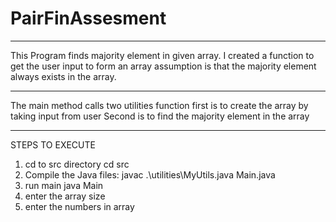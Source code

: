 # PairFinAssesment


*****************************************************************
This Program finds majority element in given array. 
I created a function to get the user input to form an array
assumption is that the majority element always exists in the array.
*****************************************************************
The main method calls two utilities function 
first is to create the array by taking input from user
Second is to find the majority element in the array
*****************************************************************
STEPS TO EXECUTE

1. cd to  src directory
    cd src
2. Compile the Java files:
    javac .\utilities\MyUtils.java Main.java
3. run main
    java Main
4. enter the array size
5. enter the numbers in array

